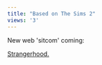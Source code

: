```yaml
---
title: "Based on The Sims 2"
views: '3'
---
```

<p>New web 'sitcom' coming:</p>
<p><a href="http://www.strangerhood.com/">Strangerhood.</a></p>
